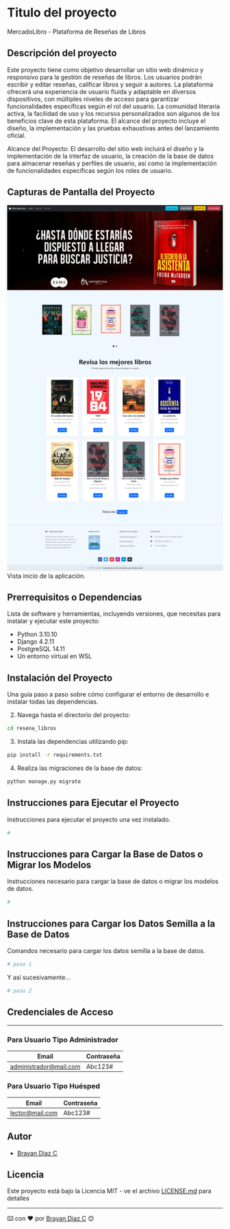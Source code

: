 # Titulo del proyecto

MercadoLibro - Plataforma de Reseñas de Libros

## Descripción del proyecto

Este proyecto tiene como objetivo desarrollar un sitio web dinámico y responsivo para la gestión de reseñas de libros. Los usuarios podrán escribir y editar reseñas, calificar libros y seguir a autores. La plataforma ofrecerá una experiencia de usuario fluida y adaptable en diversos dispositivos, con múltiples niveles de acceso para garantizar funcionalidades específicas según el rol del usuario. La comunidad literaria activa, la facilidad de uso y los recursos personalizados son algunos de los beneficios clave de esta plataforma. El alcance del proyecto incluye el diseño, la implementación y las pruebas exhaustivas antes del lanzamiento oficial.

Alcance del Proyecto:
El desarrollo del sitio web incluirá el diseño y la implementación de la interfaz de usuario, la creación de la base de datos para almacenar reseñas y perfiles de usuario, así como la implementación de funcionalidades específicas según los roles de usuario. 

## Capturas de Pantalla del Proyecto

![Home1](imagenes/inicio_web.png)
Vista inicio de la aplicación.

## Prerrequisitos o Dependencias

Lista de software y herramientas, incluyendo versiones, que necesitas para instalar y ejecutar este proyecto:

- Python 3.10.10
- Django 4.2.11
- PostgreSQL 14.11
- Un entorno virtual en WSL

## Instalación del Proyecto

Una guía paso a paso sobre cómo configurar el entorno de desarrollo e instalar todas las dependencias.

2. Navega hasta el directorio del proyecto:
```bash
cd resena_libros
```

3. Instala las dependencias utilizando pip:
```bash
pip install -r requirements.txt
```

4. Realiza las migraciones de la base de datos:
```bash
python manage.py migrate
```

## Instrucciones para Ejecutar el Proyecto

Instrucciones para ejecutar el proyecto una vez instalado.

```bash
#
```

## Instrucciones para Cargar la Base de Datos o Migrar los Modelos

Instrucciones necesario para cargar la base de datos o migrar los modelos de datos.

```bash
#
```

## Instrucciones para Cargar los Datos Semilla a la Base de Datos

Comandos necesario para cargar los datos semilla a la base de datos.

```bash
# paso 1
```

Y así sucesivamente...

```bash
# paso 2
```

## Credenciales de Acceso

--- 

### Para Usuario Tipo Administrador
| Email  | Contraseña  |
|---|---|
| administrador@mail.com  | Abc123#  |

### Para Usuario Tipo Huésped
| Email  | Contraseña  |
|---|---|
| lector@mail.com  | Abc123#  |

## Autor

- [Brayan Diaz C](https://github.com/brayandiazc)

## Licencia

Este proyecto está bajo la Licencia MIT - ve el archivo [LICENSE.md](LICENSE) para detalles

---

⌨️ con ❤️ por [Brayan Diaz C](https://github.com/brayandiazc) 😊
